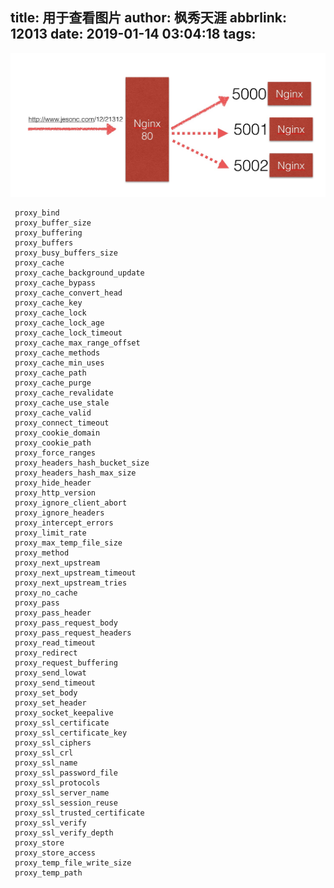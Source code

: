 title: 用于查看图片
author: 枫秀天涯
abbrlink: 12013
date: 2019-01-14 03:04:18
tags:
---

![upload successful](/images/pasted-344.png)



     proxy_bind
     proxy_buffer_size
     proxy_buffering
     proxy_buffers
     proxy_busy_buffers_size
     proxy_cache
     proxy_cache_background_update
     proxy_cache_bypass
     proxy_cache_convert_head
     proxy_cache_key
     proxy_cache_lock
     proxy_cache_lock_age
     proxy_cache_lock_timeout
     proxy_cache_max_range_offset
     proxy_cache_methods
     proxy_cache_min_uses
     proxy_cache_path
     proxy_cache_purge
     proxy_cache_revalidate
     proxy_cache_use_stale
     proxy_cache_valid
     proxy_connect_timeout
     proxy_cookie_domain
     proxy_cookie_path
     proxy_force_ranges
     proxy_headers_hash_bucket_size
     proxy_headers_hash_max_size
     proxy_hide_header
     proxy_http_version
     proxy_ignore_client_abort
     proxy_ignore_headers
     proxy_intercept_errors
     proxy_limit_rate
     proxy_max_temp_file_size
     proxy_method
     proxy_next_upstream
     proxy_next_upstream_timeout
     proxy_next_upstream_tries
     proxy_no_cache
     proxy_pass
     proxy_pass_header
     proxy_pass_request_body
     proxy_pass_request_headers
     proxy_read_timeout
     proxy_redirect
     proxy_request_buffering
     proxy_send_lowat
     proxy_send_timeout
     proxy_set_body
     proxy_set_header
     proxy_socket_keepalive
     proxy_ssl_certificate
     proxy_ssl_certificate_key
     proxy_ssl_ciphers
     proxy_ssl_crl
     proxy_ssl_name
     proxy_ssl_password_file
     proxy_ssl_protocols
     proxy_ssl_server_name
     proxy_ssl_session_reuse
     proxy_ssl_trusted_certificate
     proxy_ssl_verify
     proxy_ssl_verify_depth
     proxy_store
     proxy_store_access
     proxy_temp_file_write_size
     proxy_temp_path
